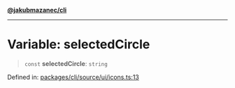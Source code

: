 [**@jakubmazanec/cli**](../../../../README.md)

---

# Variable: selectedCircle

> `const` **selectedCircle**: `string`

Defined in:
[packages/cli/source/ui/icons.ts:13](https://github.com/jakubmazanec/tools/blob/c36a857a499e2c0c4f38fc4405cb987b357adf10/packages/cli/source/ui/icons.ts#L13)
